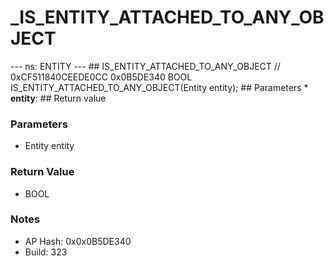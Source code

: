 # _IS_ENTITY_ATTACHED_TO_ANY_OBJECT

--- ns: ENTITY --- ## IS_ENTITY_ATTACHED_TO_ANY_OBJECT  // 0xCF511840CEEDE0CC 0x0B5DE340 BOOL IS_ENTITY_ATTACHED_TO_ANY_OBJECT(Entity entity);   ## Parameters * **entity**:  ## Return value

### Parameters
* Entity entity

### Return Value
* BOOL

### Notes
* AP Hash: 0x0x0B5DE340
* Build: 323

